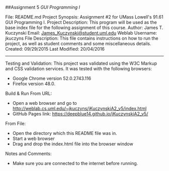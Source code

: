 ##Assignment 5
*GUI Programming I*

File: README.md
Project Synopsis: Assignment #2 for UMass Lowell's 91.61 GUI Programming I.
Project Description: This program will be used as the base index file for
		     the following assignment of this course.
Author: James T. Kuczynski
Email: James_Kuczynski@student.uml.edu
Weblab Username: jkuczyns
File Description: This file contains instructions on how to run the project,
		  as well as student comments and some miscellaneous details.
Created: 09/29/2015
Last Modified: 20/04/2016

-   -   -   -   -   -   -   -

Testing and Validation:
This project was validated using the W3C Markup and CSS validation services.
It was tested with the following browsers:
- Google Chrome version 52.0.2743.116
- Firefox version 48.0.

Build & Run
From URL:
- Open a web browser and go to http://weblab.cs.uml.edu/~jkuczyns/jKuczynskiA2_v5/index.html
- GitHub Pages link: https://deepblue14.github.io/jKuczynskiA2_v5/


From File:
- Open the directory which this README file was in.
- Start a web browser
- Drag and drop the index.html file into the browser window


Notes and Comments:
- Make sure you are connected to the internet before running.
